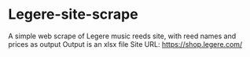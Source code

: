 # Legere-site-scrape
A simple web scrape of Legere music reeds site, with reed names and prices as output
Output is an xlsx file
Site URL: https://shop.legere.com/
